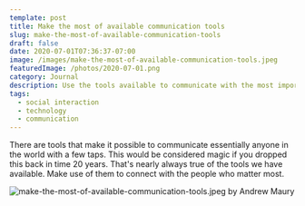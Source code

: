 ```yaml
---
template: post
title: Make the most of available communication tools
slug: make-the-most-of-available-communication-tools
draft: false
date: 2020-07-01T07:36:37-07:00
image: /images/make-the-most-of-available-communication-tools.jpeg
featuredImage: /photos/2020-07-01.png
category: Journal
description: Use the tools available to communicate with the most important people.
tags:
  - social interaction
  - technology
  - communication
---
```

There are tools that make it possible to communicate essentially anyone in the world with a few taps. This would be considered magic if you dropped this back in time 20 years. That's nearly always true of the tools we have available. Make use of them to connect with the people who matter most. 

![make-the-most-of-available-communication-tools.jpeg by Andrew Maury](/images/make-the-most-of-available-communication-tools.jpeg)

